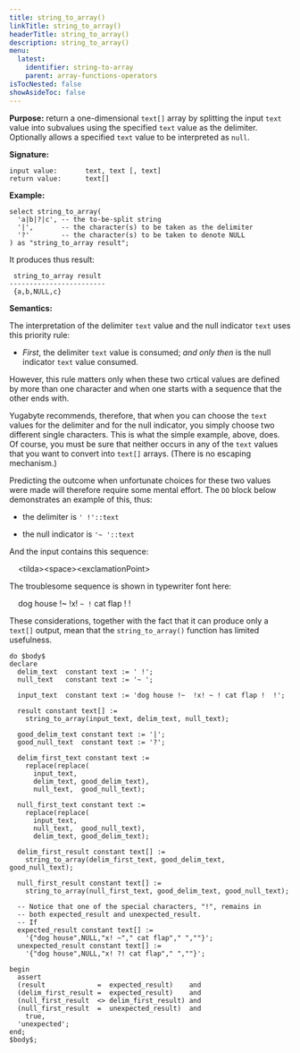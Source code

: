 ```yaml
---
title: string_to_array()
linkTitle: string_to_array()
headerTitle: string_to_array()
description: string_to_array()
menu:
  latest:
    identifier: string-to-array
    parent: array-functions-operators
isTocNested: false
showAsideToc: false
---
```

**Purpose:** return a one-dimensional `text[]` array by splitting the input `text` value into subvalues using the specified `text` value as the delimiter. Optionally allows a specified `text` value to be interpreted as `null`.

**Signature:** 

```
input value:       text, text [, text]
return value:      text[]
```
**Example:**

```postgresql
select string_to_array(
  'a|b|?|c', -- the to-be-split string
  '|',       -- the character(s) to be taken as the delimiter
  '?'        -- the character(s) to be taken to denote NULL
) as "string_to_array result";
```

It produces thus result:

```
 string_to_array result 
------------------------
 {a,b,NULL,c}
```

**Semantics:**

The interpretation of the delimiter `text` value and the null indicator `text` uses this priority rule:

- _First_, the delimiter `text` value is consumed; _and only then_ is the null indicator `text` value consumed.

However, this rule matters only when these two crtical values are defined by more than one character and when one starts with a sequence that the other ends with.

Yugabyte recommends, therefore, that when you can choose the `text` values for the delimiter and for the null indicator, you simply choose two different single characters. This is what the simple example, above, does. Of course, you must be sure that neither occurs in any of the `text` values that you want to convert into `text[]` arrays. (There is no escaping mechanism.)

Predicting the outcome when unfortunate choices for these two values were made will therefore require some mental effort. The  `DO` block below demonstrates an example of this, thus:

- the delimiter is `' !'::text`

- the null indicator is `'~ '::text`

And the input contains this sequence:

&#160;&#160;&#160; &#60;tilda&#62;&#60;space&#62;&#60;exclamationPoint&#62;

The troublesome sequence is shown in typewriter font here:

&#160;&#160;&#160; dog house !~  !x! `~ !` cat flap !  !

These considerations, together with the fact that it can produce only a `text[]` output, mean that the `string_to_array()` function has limited usefulness.

```postgresql
do $body$
declare
  delim_text  constant text := ' !';
  null_text   constant text := '~ ';

  input_text  constant text := 'dog house !~  !x! ~ ! cat flap !  !';

  result constant text[] :=
    string_to_array(input_text, delim_text, null_text);

  good_delim_text constant text := '|';
  good_null_text  constant text := '?';

  delim_first_text constant text :=
    replace(replace(
      input_text,
      delim_text, good_delim_text),
      null_text,  good_null_text);

  null_first_text constant text := 
    replace(replace(
      input_text,
      null_text,  good_null_text),
      delim_text, good_delim_text);

  delim_first_result constant text[] :=
    string_to_array(delim_first_text, good_delim_text, good_null_text);

  null_first_result constant text[] :=
    string_to_array(null_first_text, good_delim_text, good_null_text);

  -- Notice that one of the special characters, "!", remains in
  -- both expected_result and unexpected_result.
  -- If 
  expected_result constant text[] :=
    '{"dog house",NULL,"x! ~"," cat flap"," ",""}';
  unexpected_result constant text[] :=
    '{"dog house",NULL,"x! ?! cat flap"," ",""}';

begin
  assert
  (result             =  expected_result)    and
  (delim_first_result =  expected_result)    and
  (null_first_result  <> delim_first_result) and
  (null_first_result  =  unexpected_result)  and
    true,
  'unexpected';
end;
$body$;
```


